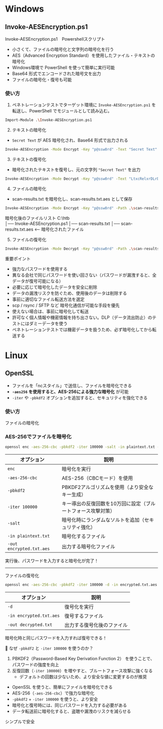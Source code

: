 # Windows
## Invoke-AESEncryption.ps1
Invoke-AESEncryption.ps1　Powershellスクリプト
- 小さくて、ファイルの暗号化と文字列の暗号化を行う
- AES（Advanced Encryption Standard）を使用したファイル・テキストの暗号化
- Windows環境で PowerShell を使って簡単に実行可能
- Base64 形式でエンコードされた暗号文を出力
- ファイルの暗号化・復号も可能
### 使い方

1. ペネトレーションテストでターゲット環境に `Invoke-AESEncryption.ps1` を転送し、PowerShell でモジュールとして読み込む。
```sh
Import-Module .\Invoke-AESEncryption.ps1
```
2. テキストの暗号化
- `Secret Text` が AES 暗号化され、Base64 形式で出力される
```sh
Invoke-AESEncryption -Mode Encrypt -Key "p@ssw0rd" -Text "Secret Text"
```
3. テキストの復号化
- 暗号化されたテキストを復号し、元の文字列 `"Secret Text"` を出力
```sh
Invoke-AESEncryption -Mode Decrypt -Key "p@ssw0rd" -Text "LtxcRelxrDLrDB9rBD6JrfX/czKjZ2CUJkrg++kAMfs="
```
4. ファイルの暗号化
- scan-results.txt を暗号化し、scan-results.txt.aes として保存
```sh
Invoke-AESEncryption -Mode Encrypt -Key "p@ssw0rd" -Path .\scan-results.txt
```
暗号化後のファイルリスト
C:\htb\
│── Invoke-AESEncryption.ps1
│── scan-results.txt
│── scan-results.txt.aes  <-- 暗号化されたファイル

5. ファイルの復号化
```sh
Invoke-AESEncryption -Mode Decrypt -Key "p@ssw0rd" -Path .\scan-results.txt.aes
```

重要ポイント
- 強力なパスワードを使用する
- 異なる会社で同じパスワードを使い回さない（パスワードが漏洩すると、全データが復号可能になる）
-  必要に応じて暗号化したデータを安全に削除
- データの漏洩リスクを防ぐため、使用後のデータは削除する
-  事前に適切なファイル転送方法を選定
- scp / rsync / SFTP など 暗号化通信が可能な手段を優先
- 使えない場合は、事前に暗号化して転送
- 許可なく個人情報や機密情報を持ち出さない。DLP（データ流出防止）のテストにはダミーデータを使う
- ペネトレーションテストでは機密データを扱うため、必ず暗号化してから転送する
# Linux
## OpenSSL
- ファイルを「ncスタイル」で送信し、ファイルを暗号化できる
- **`-aes256` を使用すると、AES-256による強力な暗号化** が可能
- `-iter` や `-pbkdf2` オプションを追加すると、セキュリティを強化できる
### 使い方
ファイルの暗号化
### AES-256でファイルを暗号化

```sh
openssl enc -aes-256-cbc -pbkdf2 -iter 100000 -salt -in plaintext.txt -out encrypted.txt.aes
```

| オプション                    | 説明                              |
| ------------------------ | ------------------------------- |
| `enc`                    | 暗号化を実行                          |
| `-aes-256-cbc`           | AES-256（CBCモード）を使用              |
| `-pbkdf2`                | PBKDF2アルゴリズムを使用（より安全なキー生成）      |
| `-iter 100000`           | キー導出の反復回数を10万回に設定（ブルートフォース攻撃対策） |
| `-salt`                  | 暗号化時にランダムなソルトを追加（セキュリティ強化）      |
| `-in plaintext.txt`      | 暗号化するファイル                       |
| `-out encrypted.txt.aes` | 出力する暗号化ファイル                     |

実行後、パスワードを入力すると暗号化が完了！

---

 ファイルの復号化

```sh
openssl enc -aes-256-cbc -pbkdf2 -iter 100000 -d -in encrypted.txt.aes -out decrypted.txt
```

| オプション                   | 説明            |
| ----------------------- | ------------- |
| `-d`                    | 復号化を実行        |
| `-in encrypted.txt.aes` | 復号するファイル      |
| `-out decrypted.txt`    | 出力する復号化後のファイル |

暗号化時と同じパスワードを入力すれば復号できる！

📌 なぜ `-pbkdf2` と `-iter 100000` を使うのか？

1. PBKDF2（Password-Based Key Derivation Function 2） を使うことで、パスワードの強度を向上
2. 反復回数（`-iter 100000`）を増やすと、ブルートフォース攻撃に強くなる
    - デフォルトの回数は少ないため、より安全な値に変更するのが推奨


- OpenSSL を使うと、簡単にファイルを暗号化できる
- AES-256（`-aes-256-cbc`）で強力な暗号化
- `-pbkdf2` + `-iter 100000` を使うと、より安全
- 暗号化と復号時には、同じパスワードを入力する必要がある
- データ転送前に暗号化すると、盗聴や漏洩のリスクを減らせる

シンプルで安全